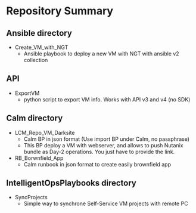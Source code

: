 # Repository Summary
## Ansible directory
- Create_VM_with_NGT
   - Ansible playbook to deploy a new VM with NGT with ansible v2 collection
## API
 - ExportVM
   - python script to export VM info. Works with API v3 and v4 (no SDK)
## Calm directory
- LCM_Repo_VM_Darksite
   - Calm BP in json format (Use import BP under Calm, no passphrase)
   - This BP deploy a VM with webserver, and allows to push Nutanix bundle as Day-2 operations. You just have to provide the link.
- RB_Borwnfield_App
   - Calm runbook in json format to create easily brownfield app
## IntelligentOpsPlaybooks directory
- SyncProjects
   - Simple way to synchrone Self-Service VM projects with remote PC